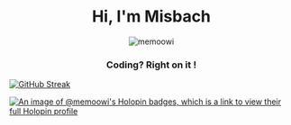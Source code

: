 <h1 align="center">Hi, I'm Misbach</h1>
<p align="center"> <img src="https://komarev.com/ghpvc/?username=memoowi&label=Profile%20views&color=0e75b6&style=flat" alt="memoowi" /> </p>
<h3 align="center">Coding? Right on it !</h3>

[![GitHub Streak](https://github-readme-streak-stats.herokuapp.com?user=memoowi&theme=discord-old-blurple&hide_border=true&border_radius=20&background=90%2C0D1117%2C6A8BBB&fire=EB0ECC)](https://git.io/streak-stats)

[![An image of @memoowi's Holopin badges, which is a link to view their full Holopin profile](https://holopin.me/memoowi)](https://holopin.io/@memoowi)
